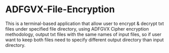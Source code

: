 # ADFGVX-File-Encryption
This is a terminal-based application that  allow user to encrypt &amp; decrypt txt files under specified file directory, using ADFGVX Cipher encryption methodology, output txt files with the same names of input files, so if user want to keep both files need to specify different output directory than input directory.
